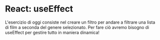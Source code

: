 # React: useEffect

L'esercizio di oggi consiste nel creare un filtro per andare a filtrare una lista di film a seconda del genere selezionato. Per fare ciò avremo bisogno di useEffect per gestire tutto in maniera dinamica!